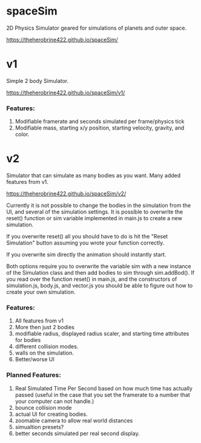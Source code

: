# spaceSim

2D Physics Simulator geared for simulations of planets and outer space.

https://theherobrine422.github.io/spaceSim/

# v1

Simple 2 body Simulator.

https://theherobrine422.github.io/spaceSim/v1/

### Features:

1. Modifiable framerate and seconds simulated per frame/physics tick
1. Modifiable mass, starting x/y position, starting velocity, gravity, and color.

# v2

Simulator that can simulate as many bodies as you want. Many added features from v1.

https://theherobrine422.github.io/spaceSim/v2/

Currently it is not possible to change the bodies in the simulation from the UI, and several of the simulation settings. It is possible to overwrite the reset() function or sim variable implemented in main.js to create a new simulation.

If you overwrite reset() all you should have to do is hit the "Reset Simulation" button assuming you wrote your function correctly.

If you overwrite sim directly the animation should instantly start.

Both options require you to overwrite the variable sim with a new instance of the Simulation class and then add bodies to sim through sim.addBod(). If you read over the function reset() in main.js, and the constructors of simulation.js, body.js, and vector.js you should be able to figure out how to create your own simulation.

### Features:

1. All features from v1
1. More then just 2 bodies
1. modifiable radius, displayed radius scaler, and starting time attributes for bodies
1. different collision modes.
1. walls on the simulation.
1. Better/worse UI

### Planned Features:

1. Real Simulated Time Per Second based on how much time has actually passed (useful in the case that you set the framerate to a number that your computer can not handle.)
1. bounce collision mode
1. actual UI for creating bodies.
1. zoomable camera to allow real world distances
1. simualtion presets?
1. better seconds simulated per real second display.
